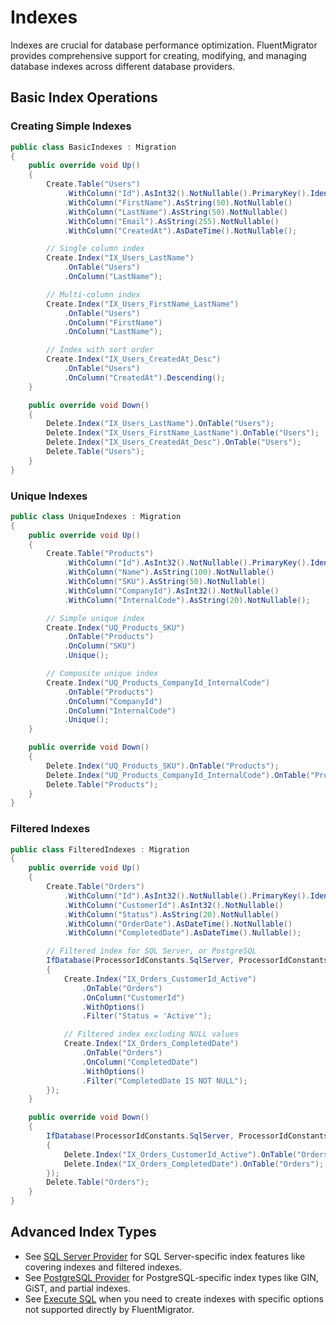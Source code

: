 # Indexes

Indexes are crucial for database performance optimization. FluentMigrator provides comprehensive support for creating, modifying, and managing database indexes across different database providers.

## Basic Index Operations

### Creating Simple Indexes

```csharp
public class BasicIndexes : Migration
{
    public override void Up()
    {
        Create.Table("Users")
            .WithColumn("Id").AsInt32().NotNullable().PrimaryKey().Identity()
            .WithColumn("FirstName").AsString(50).NotNullable()
            .WithColumn("LastName").AsString(50).NotNullable()
            .WithColumn("Email").AsString(255).NotNullable()
            .WithColumn("CreatedAt").AsDateTime().NotNullable();

        // Single column index
        Create.Index("IX_Users_LastName")
            .OnTable("Users")
            .OnColumn("LastName");

        // Multi-column index
        Create.Index("IX_Users_FirstName_LastName")
            .OnTable("Users")
            .OnColumn("FirstName")
            .OnColumn("LastName");

        // Index with sort order
        Create.Index("IX_Users_CreatedAt_Desc")
            .OnTable("Users")
            .OnColumn("CreatedAt").Descending();
    }

    public override void Down()
    {
        Delete.Index("IX_Users_LastName").OnTable("Users");
        Delete.Index("IX_Users_FirstName_LastName").OnTable("Users");
        Delete.Index("IX_Users_CreatedAt_Desc").OnTable("Users");
        Delete.Table("Users");
    }
}
```

### Unique Indexes

```csharp
public class UniqueIndexes : Migration
{
    public override void Up()
    {
        Create.Table("Products")
            .WithColumn("Id").AsInt32().NotNullable().PrimaryKey().Identity()
            .WithColumn("Name").AsString(100).NotNullable()
            .WithColumn("SKU").AsString(50).NotNullable()
            .WithColumn("CompanyId").AsInt32().NotNullable()
            .WithColumn("InternalCode").AsString(20).NotNullable();

        // Simple unique index
        Create.Index("UQ_Products_SKU")
            .OnTable("Products")
            .OnColumn("SKU")
            .Unique();

        // Composite unique index
        Create.Index("UQ_Products_CompanyId_InternalCode")
            .OnTable("Products")
            .OnColumn("CompanyId")
            .OnColumn("InternalCode")
            .Unique();
    }

    public override void Down()
    {
        Delete.Index("UQ_Products_SKU").OnTable("Products");
        Delete.Index("UQ_Products_CompanyId_InternalCode").OnTable("Products");
        Delete.Table("Products");
    }
}
```

### Filtered Indexes

```csharp
public class FilteredIndexes : Migration
{
    public override void Up()
    {
        Create.Table("Orders")
            .WithColumn("Id").AsInt32().NotNullable().PrimaryKey().Identity()
            .WithColumn("CustomerId").AsInt32().NotNullable()
            .WithColumn("Status").AsString(20).NotNullable()
            .WithColumn("OrderDate").AsDateTime().NotNullable()
            .WithColumn("CompletedDate").AsDateTime().Nullable();

        // Filtered index for SQL Server, or PostgreSQL
        IfDatabase(ProcessorIdConstants.SqlServer, ProcessorIdConstants.Postgres).Delegate(() =>
        {
            Create.Index("IX_Orders_CustomerId_Active")
                .OnTable("Orders")
                .OnColumn("CustomerId")
                .WithOptions()
                .Filter("Status = 'Active'");

            // Filtered index excluding NULL values
            Create.Index("IX_Orders_CompletedDate")
                .OnTable("Orders")
                .OnColumn("CompletedDate")
                .WithOptions()
                .Filter("CompletedDate IS NOT NULL");
        });
    }

    public override void Down()
    {
        IfDatabase(ProcessorIdConstants.SqlServer, ProcessorIdConstants.Postgres).Delegate(() =>
        {
            Delete.Index("IX_Orders_CustomerId_Active").OnTable("Orders");
            Delete.Index("IX_Orders_CompletedDate").OnTable("Orders");
        });
        Delete.Table("Orders");
    }
}
```

## Advanced Index Types

* See [SQL Server Provider](/providers/sql-server.md) for SQL Server-specific index features like covering indexes and filtered indexes.
* See [PostgreSQL Provider](/providers/postgresql.md) for PostgreSQL-specific index types like GIN, GiST, and partial indexes.
* See [Execute SQL](/operations/execute-sql.md) when you need to create indexes with specific options not supported directly by FluentMigrator.
